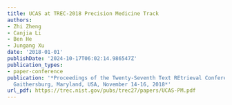 ```yaml
---
title: UCAS at TREC-2018 Precision Medicine Track
authors:
- Zhi Zheng
- Canjia Li
- Ben He
- Jungang Xu
date: '2018-01-01'
publishDate: '2024-10-17T06:02:14.986547Z'
publication_types:
- paper-conference
publication: '*Proceedings of the Twenty-Seventh Text REtrieval Conference, TREC 2018,
  Gaithersburg, Maryland, USA, November 14-16, 2018*'
url_pdf: https://trec.nist.gov/pubs/trec27/papers/UCAS-PM.pdf
---
```

